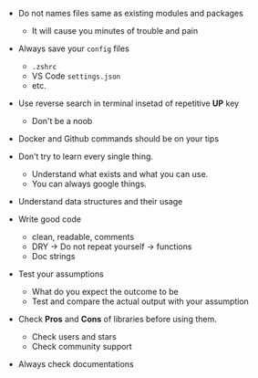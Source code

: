 * Do not names files same as existing modules and packages
  * It will cause you minutes of trouble and pain

* Always save your `config` files
  * `.zshrc`
  * VS Code `settings.json`
  * etc.

* Use reverse search in terminal insetad of repetitive **UP** key
  * Don't be a noob

* Docker and Github commands should be on your tips

* Don’t try to learn every single thing. 
  * Understand what exists and what you can use. 
  * You can always google things.
  
* Understand data structures and their usage

* Write good code
  * clean, readable, comments
  * DRY -> Do not repeat yourself -> functions
  * Doc strings
  
* Test your assumptions
  * What do you expect the outcome to be
  * Test and compare the actual output with your assumption
  
* Check **Pros** and **Cons** of libraries before using them.
  * Check users and stars
  * Check community support

* Always check documentations
